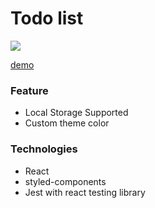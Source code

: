 # Todo list

<a href="https://jackalob.github.io/r-todolist/" rel="some text">![](https://i.imgur.com/B3QTD8K.png)</a>

[demo](https://jackalob.github.io/r-todolist/)

### Feature
- Local Storage Supported
- Custom theme color

### Technologies
- React
- styled-components
- Jest with react testing library

